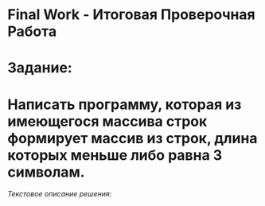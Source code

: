 # Final Work - Итоговая Проверочная Работа

# Задание:

# Написать программу, которая из имеющегося массива строк формирует массив из строк, длина которых меньше либо равна 3 символам.


*Текстовое описание решения:*




